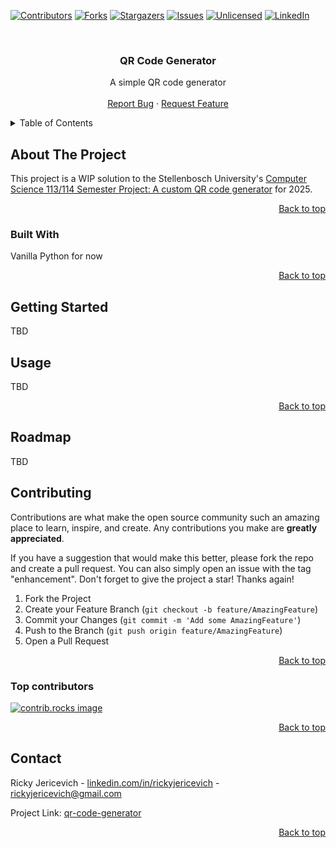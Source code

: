 <!-- This readme is inspired from https://github.com/othneildrew/Best-README-Template -->

<!-- Improved compatibility of back to top link: See: https://github.com/othneildrew/Best-README-Template/pull/73 -->
<a id="readme-top"></a>

<!-- PROJECT SHIELDS -->
<!--
*** I'm using markdown "reference style" links for readability.
*** Reference links are enclosed in brackets [ ] instead of parentheses ( ).
*** See the bottom of this document for the declaration of the reference variables
*** for contributors-url, forks-url, etc. This is an optional, concise syntax you may use.
*** https://www.markdownguide.org/basic-syntax/#reference-style-links
-->
[![Contributors][contributors-shield]][contributors-url]
[![Forks][forks-shield]][forks-url]
[![Stargazers][stars-shield]][stars-url]
[![Issues][issues-shield]][issues-url]
[![Unlicensed][license-shield]][license-url]
[![LinkedIn][linkedin-shield]][linkedin-url]

<!-- PROJECT LOGO -->
<br />
<div align="center">
<!--   <a href="https://github.com/rickyjericevich/qr-code-generator">
    <img src="images/logo.png" alt="Logo" width="80" height="80">
  </a> -->

<h3 align="center">QR Code Generator</h3>

  <p align="center">
    A simple QR code generator
    <br />
    <br />
<!--     <a href="https://github.com/rickyjericevich/qr-code-generator">View Demo</a> -->
<!--     &middot; -->
    <a href="https://github.com/rickyjericevich/qr-code-generator/issues/new?labels=bug&template=bug-report---.md">Report Bug</a>
    &middot;
    <a href="https://github.com/rickyjericevich/qr-code-generator/issues/new?labels=enhancement&template=feature-request---.md">Request Feature</a>
  </p>
</div>



<!-- TABLE OF CONTENTS -->
<details>
  <summary>Table of Contents</summary>
  <ol>
    <li>
      <a href="#about-the-project">About The Project</a>
      <ul>
        <li><a href="#built-with">Built With</a></li>
      </ul>
    </li>
    <li>
      <a href="#getting-started">Getting Started</a>
      <ul>
        <!-- <li><a href="#configure-environment-variables">Configure environment variables</a></li>
        <li><a href="#build-the-docker-image">Build the Docker image</a></li>
        <li><a href="#run-the-container">Run the container</a></li> -->
      </ul>
    </li>
    <li>
      <a href="#usage">Usage</a>
      <ul>
        <li><a href="#url">URL</a></li>
        <li><a href="#payload">Payload</a></li>
        <li><a href="#response">Response</a></li>
        <li>
          <a href="#examples">Examples</a>
          <ul>
            <li><a href="#python">Python</a></li>
            <li><a href="#javascript">JavaScript</a></li>
          </ul>
        </li>
      </ul>
    </li>
    <li><a href="#roadmap">Roadmap</a></li>
    <li>
      <a href="#contributing">Contributing</a>
      <ul>
        <li><a href="#top-contributors">Top contributors</a></li>
      </ul>
    </li>
<!--     <li><a href="#license">License</a></li> -->
    <li><a href="#contact">Contact</a></li>
  </ol>
</details>


<!-- ABOUT THE PROJECT -->
## About The Project

<!-- [![Product Name Screen Shot][product-screenshot]](https://example.com) -->

This project is a WIP solution to the Stellenbosch University's [Computer Science 113/114 Semester Project: A custom QR code generator](https://cs.sun.ac.za/courses/cs114/) for 2025.

<p align="right"><a href="#readme-top">Back to top</a></p>


### Built With

Vanilla Python for now 

<!-- [![Pydantic][Pydantic.dev]][Pydantic-url] -->


<p align="right"><a href="#readme-top">Back to top</a></p>



<!-- GETTING STARTED -->
## Getting Started

<!-- The instructions below are to run the app as a Docker container. If you want to run it locally, see the [Dockerfile](Dockerfile) for the setup steps. -->
TBD

<!-- ### Configure environment variables

Populate a .env file with the required variables. You can use [.env.example](.env.example) as a template.

`LOG_LEVEL`: One of the [logging module's log levels](https://docs.python.org/3/library/logging.html#logging-levels) (default=INFO).

`BASE_URL`: The domain or base url that the api is hosten on (default=localhost). See [Usage](#usage) for more detail.

### Build the Docker image
```
docker build -t qr_code_generator_img .
```

### Run the container
```
docker run --name qr_code_generator --env-file .env qr_code_generator_img
```


<p align="right"><a href="#readme-top">Back to top</a></p> -->



<!-- USAGE EXAMPLES -->
## Usage

<!-- At startup, this application listens on port ? for POST requests. When a client posts a request to the url, this app receives the message and attempt to process it.

For this application to correctly process messages, requests should be structured as follows:

### URL

The URL string must be of the form:

1. `BASE_URL/?`
2. ``



### Payload

The payload must be a stringified [JSON object literal](https://developer.mozilla.org/en-US/docs/Learn_web_development/Core/Scripting/JSON#json_structure).

The JSON object's key-value pairs must be ?. For example: ?

### Response



### Examples

Below are some code snippets that briefly demonstrates how clients would make requests and receive responses. Full examples can be found in the [examples folder](examples)

#### Python
Add a callback to receive response
```python
def on_message(client, userdata, msg):
    response = json_util.loads(msg.payload.decode())

...

client.on_message = on_message
```

Then post a message to the API URL to receive the QR code image
```python
def on_subscribe(client, userdata, mid, reason_code_list, properties):
    client.post(urk=, payload=, properties=)
```

#### JavaScript
```javascript

``` -->
TBD

<p align="right"><a href="#readme-top">Back to top</a></p>

<!-- ROADMAP -->

## Roadmap

<!-- - [ ] ? -->
TBD

<!-- CONTRIBUTING -->
## Contributing

Contributions are what make the open source community such an amazing place to learn, inspire, and create. Any contributions you make are **greatly appreciated**.

If you have a suggestion that would make this better, please fork the repo and create a pull request. You can also simply open an issue with the tag "enhancement".
Don't forget to give the project a star! Thanks again!

1. Fork the Project
2. Create your Feature Branch (`git checkout -b feature/AmazingFeature`)
3. Commit your Changes (`git commit -m 'Add some AmazingFeature'`)
4. Push to the Branch (`git push origin feature/AmazingFeature`)
5. Open a Pull Request

<p align="right"><a href="#readme-top">Back to top</a></p>

### Top contributors

<a href="https://github.com/rickyjericevich/qr-code-generator/graphs/contributors">
  <img src="https://contrib.rocks/image?repo=rickyjericevich/qr-code-generator" alt="contrib.rocks image" />
</a>



<p align="right"><a href="#readme-top">Back to top</a></p>



<!-- CONTACT -->
## Contact

Ricky Jericevich - [linkedin.com/in/rickyjericevich](http://www.linkedin.com/in/rickyjericevich) - rickyjericevich@gmail.com

Project Link: [qr-code-generator](https://github.com/rickyjericevich/qr-code-generator)

<p align="right"><a href="#readme-top">Back to top</a></p>



<!-- MARKDOWN LINKS & IMAGES -->
<!-- https://www.markdownguide.org/basic-syntax/#reference-style-links -->
[contributors-shield]: https://img.shields.io/github/contributors/rickyjericevich/qr-code-generator.svg?style=for-the-badge
[contributors-url]: https://github.com/rickyjericevich/qr-code-generator/graphs/contributors
[forks-shield]: https://img.shields.io/github/forks/rickyjericevich/qr-code-generator.svg?style=for-the-badge
[forks-url]: https://github.com/rickyjericevich/qr-code-generator/network/members
[stars-shield]: https://img.shields.io/github/stars/rickyjericevich/qr-code-generator.svg?style=for-the-badge
[stars-url]: https://github.com/rickyjericevich/qr-code-generator/stargazers
[issues-shield]: https://img.shields.io/github/issues/rickyjericevich/qr-code-generator.svg?style=for-the-badge
[issues-url]: https://github.com/rickyjericevich/qr-code-generator/issues
[license-shield]: https://img.shields.io/github/license/rickyjericevich/qr-code-generator.svg?style=for-the-badge
[license-url]: https://github.com/rickyjericevich/qr-code-generator/blob/master/LICENSE.txt
[linkedin-shield]: https://img.shields.io/badge/-LinkedIn-black.svg?style=for-the-badge&logo=linkedin&colorB=555
[linkedin-url]: https://linkedin.com/in/rickyjericevich
[product-screenshot]: images/screenshot.png
[python.org]: https://img.shields.io/badge/python-000000?style=for-the-badge&logo=python
[Python-url]: https://www.python.org/
[Pydantic.dev]: https://img.shields.io/badge/Pydantic-000000?style=for-the-badge&logo=pydantic
[Pydantic-url]: https://pydantic.dev/